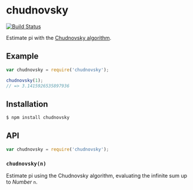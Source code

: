 # chudnovsky

[![Build Status][travis-svg]][travis]

Estimate pi with the [Chudnovsky algorithm][chudnovsky].

## Example

``` javascript
var chudnovsky = require('chudnovsky');

chudnovsky(1);
// => 3.1415926535897936
```

## Installation

``` bash
$ npm install chudnovsky
```

## API

``` javascript
var chudnovsky = require('chudnovsky');
```

### `chudnovsky(n)`

Estimate pi using the Chudnovsky algorithm, evaluating the infinite sum up to
_Number_ `n`.


   [travis]: https://travis-ci.org/KenanY/chudnovsky
   [travis-svg]: https://img.shields.io/travis/KenanY/chudnovsky.svg
   [chudnovsky]: https://en.wikipedia.org/wiki/Chudnovsky_algorithm